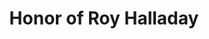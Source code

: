 ---
pid: LLP47
title: Honor of Roy Halladay
location_transcription: In front of Citizens Bank Park
zipcode: 
outside_phl: 
neighborhood: 
age: 
age_range: 
instagram: 
image_file_name: LLP_47.jpg
proposal_transcription: In Honor of Roy Holiday throwing a baseball
topic: History,Sports
topic_summary: 0, 0
type: Sculpture Statue
keywords_other: roy halladay
credit: 
image_labels: 
twitter: 
facebook: 
permalink: "/monuments/llp47/"
layout: item-page
---